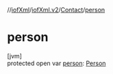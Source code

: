 //[iofXml](../../../index.md)/[iofXml.v2](../index.md)/[Contact](index.md)/[person](person.md)

# person

[jvm]\
protected open var [person](person.md): [Person](../-person/index.md)
